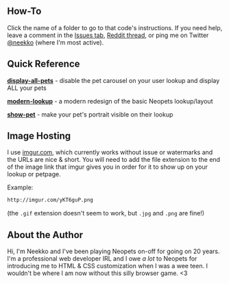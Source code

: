 ## How-To
Click the name of a folder to go to that code's instructions. If you need help, leave a comment in the [Issues tab](https://github.com/neekko/neopets/issues), [Reddit thread](https://www.reddit.com/r/neopets/comments/t33f0j/i_made_a_github_repository_for_useful_lookup/), or ping me on Twitter [@neekko](http://twitter.com/neekko/) (where I'm most active).

## Quick Reference
[**display-all-pets**](https://github.com/neekko/neopets/tree/main/display-all-pets) - disable the pet carousel on your user lookup and display ALL your pets

[**modern-lookup**](https://github.com/neekko/neopets/tree/main/modern-lookup) - a modern redesign of the basic Neopets lookup/layout

[**show-pet**](https://github.com/neekko/neopets/tree/main/show-pet) - make your pet's portrait visible on their lookup

## Image Hosting
I use [imgur.com](imgur.com), which currently works without issue or watermarks and the URLs are nice & short. You will need to add the file extension to the end of the image link that imgur gives you in order for it to show up on your lookup or petpage.

Example:
```html
http://imgur.com/yKT6guP.png
```

(the `.gif` extension doesn't seem to work, but `.jpg` and `.png` are fine!)

## About the Author
Hi, I'm Neekko and I've been playing Neopets on-off for going on 20 years. I'm a professional web developer IRL and I owe *a lot* to Neopets for introducing me to HTML & CSS customization when I was a wee teen. I wouldn't be where I am now without this silly browser game. <3
